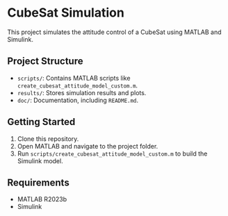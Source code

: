 # CubeSat Simulation
This project simulates the attitude control of a CubeSat using MATLAB and Simulink.

## Project Structure
- `scripts/`: Contains MATLAB scripts like `create_cubesat_attitude_model_custom.m`.
- `results/`: Stores simulation results and plots.
- `doc/`: Documentation, including `README.md`.

## Getting Started
1. Clone this repository.
2. Open MATLAB and navigate to the project folder.
3. Run `scripts/create_cubesat_attitude_model_custom.m` to build the Simulink model.

## Requirements
- MATLAB R2023b
- Simulink